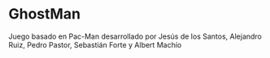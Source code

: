 # GhostMan
Juego basado en Pac-Man desarrollado por Jesús de los Santos, Alejandro Ruiz, Pedro Pastor, Sebastián Forte y Albert Machío

